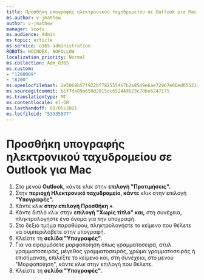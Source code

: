 ```yaml
---
title: Προσθήκη υπογραφής ηλεκτρονικού ταχυδρομείου σε Outlook για Mac
ms.author: v-jmathew
author: v-jmathew
manager: scotv
ms.audience: Admin
ms.topic: article
ms.service: o365-administration
ROBOTS: NOINDEX, NOFOLLOW
localization_priority: Normal
ms.collection: Adm_O365
ms.custom:
- "1200009"
- "8200"
ms.openlocfilehash: 2e5069b57f922bf782555467b2a85d9e6ae72967e06ed655212e8574ed4c091b
ms.sourcegitcommit: b5f7da89a650d2915dc652449623c78be6247175
ms.translationtype: MT
ms.contentlocale: el-GR
ms.lasthandoff: 08/05/2021
ms.locfileid: "53935877"
---
```

# <a name="add-email-signature-in-outlook-for-mac"></a>Προσθήκη υπογραφής ηλεκτρονικού ταχυδρομείου σε Outlook για Mac

1. Στο μενού **Outlook,** κάντε κλικ στην **επιλογή "Προτιμήσεις".**
2. Στην **περιοχή Ηλεκτρονικό ταχυδρομείο, κάντε** κλικ στην επιλογή **"Υπογραφές".**
3. Κάντε κλικ **στην επιλογή Προσθήκη +**.
4. Κάντε διπλό κλικ στην **επιλογή "Χωρίς τίτλο" και,** στη συνέχεια, πληκτρολογήστε ένα όνομα για την υπογραφή.
5. Στο δεξιό τμήμα παραθύρου, πληκτρολογήστε το κείμενο που θέλετε να συμπεριλάβετε στην υπογραφή.
6. Κλείστε τη **σελίδα "Υπογραφές".**
7. Για να εφαρμόσετε μορφοποίηση όπως γραμματοσειρά, στυλ γραμματοσειράς, μέγεθος γραμματοσειράς, χρώμα γραμματοσειράς ή επισήμανση, επιλέξτε το κείμενο και, στη συνέχεια, στο μενού "Μορφοποίηση", κάντε κλικ στην επιλογή που θέλετε.
8. Κλείστε τη **σελίδα "Υπογραφές".**
